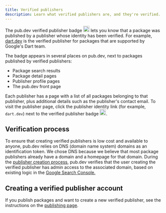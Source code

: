 ```yaml
---
title: Verified publishers
description: Learn what verified publishers are, and they're verified.
---
```


The pub.dev verified publisher badge <img src="/assets/img/verified-publisher.svg" width="20" height="20" alt="pub.dev verified publisher logo"> 
lets you know that a package
was published by a publisher whose identity has been verified.
For example, [dart.dev]({{site.pub}}/publishers/dart.dev/)
is the verified publisher for packages that are supported by
Google's Dart team.

The badge appears in several places on pub.dev,
next to packages published by verified publishers:

  * Package search results
  * Package detail pages
  * Publisher profile pages
  * The pub.dev front page

Each publisher has a page with a list of
all packages belonging to that publisher,
plus additional details such as the publisher's contact email.
To visit the publisher page, click the publisher identity link
(for example, `dart.dev`) next to the verified publisher badge 
<img
  width="20" 
  height="20"
  src="/assets/img/verified-publisher.svg" 
  alt="pub.dev verified publisher logo">.

## Verification process

To ensure that creating verified publishers is low cost and available to anyone,
pub.dev relies on DNS (domain name system) domains as an identification token.
We chose DNS because we believe that most package publishers
already have a domain and a homepage for that domain.
During the [publisher creation process][publishing page],
pub.dev verifies that the user creating the verified publisher has
admin access to the associated domain, based on existing logic in the
[Google Search Console.][]

## Creating a verified publisher account

If you publish packages and want to create a new verified publisher,
see the instructions on the [publishing page][].

[publishing page]: /tools/pub/publishing#create-verified-publisher
[Google Search Console.]: https://search.google.com/search-console/about
